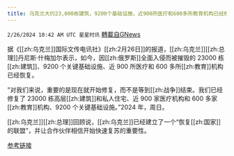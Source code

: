 ```yaml
---
title: 乌克兰大约23,000栋建筑，9200个基础设施，近900所医疗和600多所教育机构已经修复
---
```

`2/26/2024 10:42 AM UTC 星星时讯` [轉載自GNews](https://gnews.org/articles/2341901)

据《[[zh:乌克兰]]国际文传电讯社》[[zh:2月26日]]的报道，[[zh:乌克兰]][[zh:总理]]丹尼斯·什梅加尔表示，如今，因[[zh:俄罗斯]]全面入侵而被摧毁的 23000 栋[[zh:建筑]]、9200 个关键基础设施、近 900 所医疗和 600 多所[[zh:教育]]机构已经恢复。

  

"对我们来说，重要的是现在就开始修复，而不是等到[[zh:战争]]结束。我们已经修复了 23000 栋高层[[zh:建筑]]和私人住宅、近 900 家医疗机构和 600 多家[[zh:教育]]机构、9200 个关键基础设施。”2024 年，周日。

  

[[zh:乌克兰]][[zh:总理]]回顾说，[[zh:乌克兰]]已经建立了一个“恢复[[zh:国家]]的联盟”，并让合作伙伴相信开始快速复苏的重要性。

[参考链接](https://en.interfax.com.ua/news/general/969852.html)

